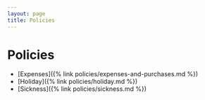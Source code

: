 ```yaml
---
layout: page
title: Policies
---
```


# Policies

* [Expenses]({% link policies/expenses-and-purchases.md %})
* [Holiday]({% link policies/holiday.md %})
* [Sickness]({% link policies/sickness.md %})